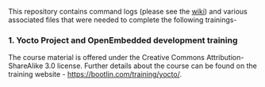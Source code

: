 This repository contains command logs (please see the [wiki](https://github.com/muntasir-hossain/training/wiki)) and various associated files that were needed to complete the following trainings-
### 1. Yocto Project and OpenEmbedded development training
The course material is offered under the Creative Commons Attribution-ShareAlike 3.0 license. Further details about the course can be found on the training website - https://bootlin.com/training/yocto/. 
